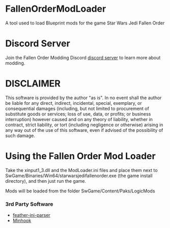 # FallenOrderModLoader
A tool used to load Blueprint mods for the game Star Wars Jedi Fallen Order

# Discord Server
Join the Fallen Order Modding Discord [discord server](https://discord.gg/TBsZZYFN2r) to learn more about modding.

# DISCLAIMER
This software is provided by the author "as is". In no event shall the author be liable for any direct, indirect, incidental, special, exemplary, or consequential damages (including, but not limited to procurement of substitute goods or services; loss of use, data, or profits; or business interruption) however caused and on any 
theory of liability, whether in contract, strict liability, or tort (including negligence or otherwise) arising in any way out of the use of this software, even if advised of the possibility of such damage.

# Using the Fallen Order Mod Loader
Take the xinput1_3.dll and the ModLoader.ini files and place them next to SwGame/Binaries/Win64/starwarsjedifallenorder.exe (the game install directory), and then just run the game.

Mods will be loaded from the folder SwGame/Content/Paks/LogicMods


### 3rd Party Software
  * [feather-ini-parser](https://github.com/Turbine1991/cpp-feather-ini-parser)
  * [Minhook](https://github.com/TsudaKageyu/minhook)